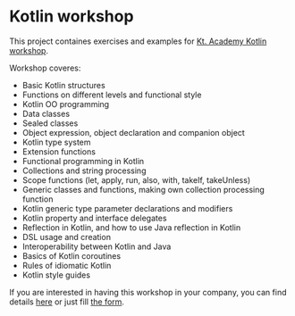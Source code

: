 
# Kotlin workshop

This project containes exercises and examples for [Kt. Academy Kotlin workshop](https://kt.academy/Kotlin_in_Backend).

Workshop coveres:
* Basic Kotlin structures
* Functions on different levels and functional style
* Kotlin OO programming
* Data classes
* Sealed classes
* Object expression, object declaration and companion object
* Kotlin type system
* Extension functions
* Functional programming in Kotlin
* Collections and string processing
* Scope functions (let, apply, run, also, with, takeIf, takeUnless)
* Generic classes and functions, making own collection processing function
* Kotlin generic type parameter declarations and modifiers
* Kotlin property and interface delegates
* Reflection in Kotlin, and how to use Java reflection in Kotlin
* DSL usage and creation
* Interoperability between Kotlin and Java
* Basics of Kotlin coroutines
* Rules of idiomatic Kotlin
* Kotlin style guides

If you are interested in having this workshop in your company, you can find details [here](https://kt.academy/Kotlin_in_Backend) or just fill [the form](https://marcinmoskala.typeform.com/to/StT0w1).

